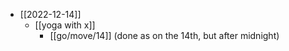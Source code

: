 - [[2022-12-14]]
  - [[yoga with x]]
    - [[go/move/14]] (done as on the 14th, but after midnight)
